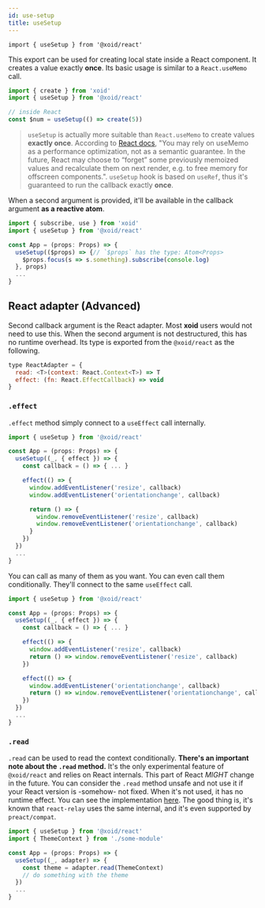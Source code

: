 ```yaml
---
id: use-setup
title: useSetup
---
```


`import { useSetup } from '@xoid/react'`

This export can be used for creating local state inside a React component. It creates a value exactly **once**. Its basic usage is similar to a `React.useMemo` call. 

```js
import { create } from 'xoid'
import { useSetup } from '@xoid/react'

// inside React
const $num = useSetup(() => create(5))
```

> `useSetup` is actually more suitable than `React.useMemo` to create values **exactly once**. According to [React docs](https://reactjs.org/docs/hooks-faq.html#how-to-create-expensive-objects-lazily), "You may rely on useMemo as a performance optimization, not as a semantic guarantee. In the future, React may choose to “forget” some previously memoized values and recalculate them on next render, e.g. to free memory for offscreen components.". `useSetup` hook is based on `useRef`, thus it's guaranteed to run the callback exactly **once**.

When a second argument is provided, it'll be available in the callback argument **as a reactive atom**.

```js
import { subscribe, use } from 'xoid'
import { useSetup } from '@xoid/react'

const App = (props: Props) => {
  useSetup(($props) => {// `$props` has the type: Atom<Props>
    $props.focus(s => s.something).subscribe(console.log)
  }, props)
  ...
}
```

## React adapter (Advanced)

Second callback argument is the React adapter. Most **xoid** users would not need to use this. When the second argument is not destructured, this has no runtime overhead. Its type is exported from the `@xoid/react` as the following.

```js
type ReactAdapter = {
  read: <T>(context: React.Context<T>) => T
  effect: (fn: React.EffectCallback) => void
}
```

### `.effect`

`.effect` method simply connect to a `useEffect` call internally. 

```js
import { useSetup } from '@xoid/react'

const App = (props: Props) => {
  useSetup((_, { effect }) => {
    const callback = () => { ... }

    effect(() => {
      window.addEventListener('resize', callback)
      window.addEventListener('orientationchange', callback)

      return () => {
        window.removeEventListener('resize', callback)
        window.removeEventListener('orientationchange', callback)
      }
    })
  })
  ...
}
```

You can call as many of them as you want. You can even call them conditionally. They'll connect to the same `useEffect` call. 

```js
import { useSetup } from '@xoid/react'

const App = (props: Props) => {
  useSetup((_, { effect }) => {
    const callback = () => { ... }

    effect(() => {
      window.addEventListener('resize', callback)
      return () => window.removeEventListener('resize', callback)
    })

    effect(() => {
      window.addEventListener('orientationchange', callback)
      return () => window.removeEventListener('orientationchange', callback)
    })
  })
  ...
}
```

### `.read`

`.read` can be used to read the context conditionally. **There's an important note about the `.read` method.** It's the only experimental feature of `@xoid/react` and relies on React internals. This part of React *MIGHT* change in the future. You can consider the `.read` method unsafe and not use it if your React version is -somehow- not fixed. When it's not used, it has no runtime effect. You can see the implementation [here](https://github.com/onurkerimov/xoid/tree/master/packages/react/src/index.tsx). The good thing is, it's known that `react-relay` uses the same internal, and it's even supported by `preact/compat`.

```js
import { useSetup } from '@xoid/react'
import { ThemeContext } from './some-module'

const App = (props: Props) => {
  useSetup((_, adapter) => {
    const theme = adapter.read(ThemeContext)
    // do something with the theme
  })
  ...
}
```
